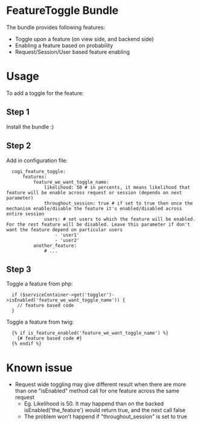 # FeatureToggle Bundle

The bundle provides following features:

* Toggle upon a feature (on view side, and backend side)
* Enabling a feature based on probability
* Request/Session/User based feature enabling

# Usage

To add a toggle for the feature:

## Step 1

Install the bundle :)

## Step 2

Add in configuration file:

```
  cogi_feature_toggle:
      features:
          feature_we_want_toggle_name:
              likelihood: 50 # in percents, it means likelihood that feature will be enable across request or session (depends on next parameter)
              throughout_session: true # if set to true then once the mechanism enable/disable the feature it's enabled/disabled across entire session
              users: # set users to which the feature will be enabled. For the rest feature will be disabled. Leave this parameter if don't want the feature depend on particular users
                  - 'user1'
                  - 'user2'
          another_feature:
              # ...
```

## Step 3

Toggle a feature from php:

```
  if ($serviceContainer->get('toggler')->isEnabled('feature_we_want_toggle_name')) {
    // feature based code
  }
```

Toggle a feature from twig:

```
  {% if is_feature_enabled('feature_we_want_toggle_name') %}
    {# feature based code #}
  {% endif %}
```

# Known issue

* Request wide toggling may give different result when there are more than one "isEnabled" method call for one feature across the same request
    * Eg. Likelihood is 50. It may happend than on the backed isEnabled('the_feature') would return true, and the next call false
    * The problem won't happend if "throughout_session" is set to true